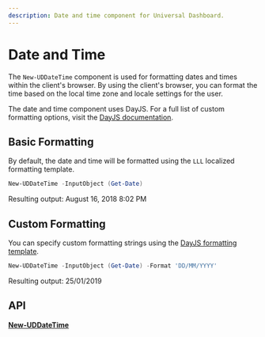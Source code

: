 ```yaml
---
description: Date and time component for Universal Dashboard.
---
```


# Date and Time

The `New-UDDateTime` component is used for formatting dates and times within the client's browser. By using the client's browser, you can format the time based on the local time zone and locale settings for the user.

The date and time component uses DayJS. For a full list of custom formatting options, visit the [DayJS documentation](https://day.js.org/docs/en/display/format).

## Basic Formatting

By default, the date and time will be formatted using the `LLL` localized formatting template.

```powershell
New-UDDateTime -InputObject (Get-Date)
```

Resulting output: August 16, 2018 8:02 PM

## Custom Formatting

You can specify custom formatting strings using the [DayJS formatting template](https://day.js.org/docs/en/display/format).

```powershell
New-UDDateTime -InputObject (Get-Date) -Format 'DD/MM/YYYY'
```

Resulting output: 25/01/2019

## API

****[**New-UDDateTime**](https://github.com/ironmansoftware/universal-docs/blob/master/cmdlets/New-UDDateTime.txt)****
